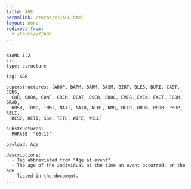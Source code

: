 ```yaml
---
title: AGE
permalink: /terms/v7/AGE.html
layout: none
redirect-from:
  - /terms/v7/AGE
...
```


```

%YAML 1.2
---
type: structure

tag: AGE

superstructures: [ADOP, BAPM, BARM, BASM, BIRT, BLES, BURI, CAST, CENS, 
  CHR, CHRA, CONF, CREM, DEAT, DSCR, EDUC, EMIG, EVEN, FACT, FCOM, GRAD, 
  HUSB, IDNO, IMMI, NATI, NATU, NCHI, NMR, OCCU, ORDN, PROB, PROP, RELI, 
  RESI, RETI, SSN, TITL, WIFE, WILL]

substructures:
  PHRASE: "{0:1}"

payload: Age

descriptions:
  - Tag abbreviated from "Age at event"
  - The age of the individual at the time an event occurred, or the age
    listed in the document.
...

```